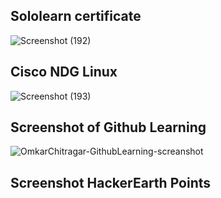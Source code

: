 ## Sololearn certificate
 ![Screenshot (192)](https://user-images.githubusercontent.com/42509490/153296810-ff984a41-74ec-4b37-b419-df74477c4cf3.png)


## Cisco NDG Linux
 ![Screenshot (193)](https://user-images.githubusercontent.com/42509490/153296926-48c0593b-18a7-467c-88cb-ff57631bbe70.png)


## Screenshot of Github Learning
 ![OmkarChitragar-GithubLearning-screanshot](https://user-images.githubusercontent.com/42509490/153296641-bc0ea810-65c6-4e90-b314-bab436bbf961.png)


## Screenshot HackerEarth Points
 
